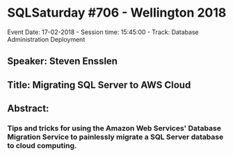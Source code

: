 # SQLSaturday #706 - Wellington 2018
Event Date: 17-02-2018 - Session time: 15:45:00 - Track: Database Administration  Deployment
## Speaker: Steven Ensslen
## Title: Migrating SQL Server to AWS Cloud
## Abstract:
### Tips and tricks for using the Amazon Web Services' Database Migration Service to painlessly migrate a SQL Server database to cloud computing.

